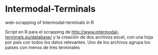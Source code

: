 # Intermodal-Terminals
web-scrapping of Intermodal-terminals in R

Script en R para el scrapping de http://www.intermodal-terminals.eu/database/ y la creación de dos archivos excel, con una hoja por país con todos los datos relevantes. 
Uno de los archivos agrupa los países con menos de tres terminales
